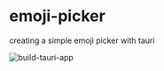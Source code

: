 # emoji-picker
creating a simple emoji picker with tauri

![build-tauri-app](https://github.com/jamestthompson3/emoji-picker/workflows/build-tauri-app/badge.svg?branch=master)
